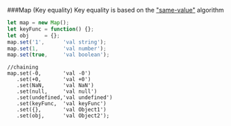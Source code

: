 ###Map (Key equality) 
Key equality is based on the ["same-value"](http://www.ecma-international.org/ecma-262/6.0/index.html#sec-samevalue) algorithm

```javascript
let map = new Map();
let keyFunc = function() {};
let obj     = {};
map.set('1',      'val string');   
map.set(1,        'val number');   
map.set(true,     'val boolean');  
```
```
//chaining
map.set(-0,       'val -0')       
   .set(+0,       'val +0')       
   .set(NaN,      'val NaN')      
   .set(null,     'val null')     
   .set(undefined,'val undefined')
   .set(keyFunc,  'val keyFunc')
   .set({},       'val Object1')
   .set(obj,      'val Object2');
```